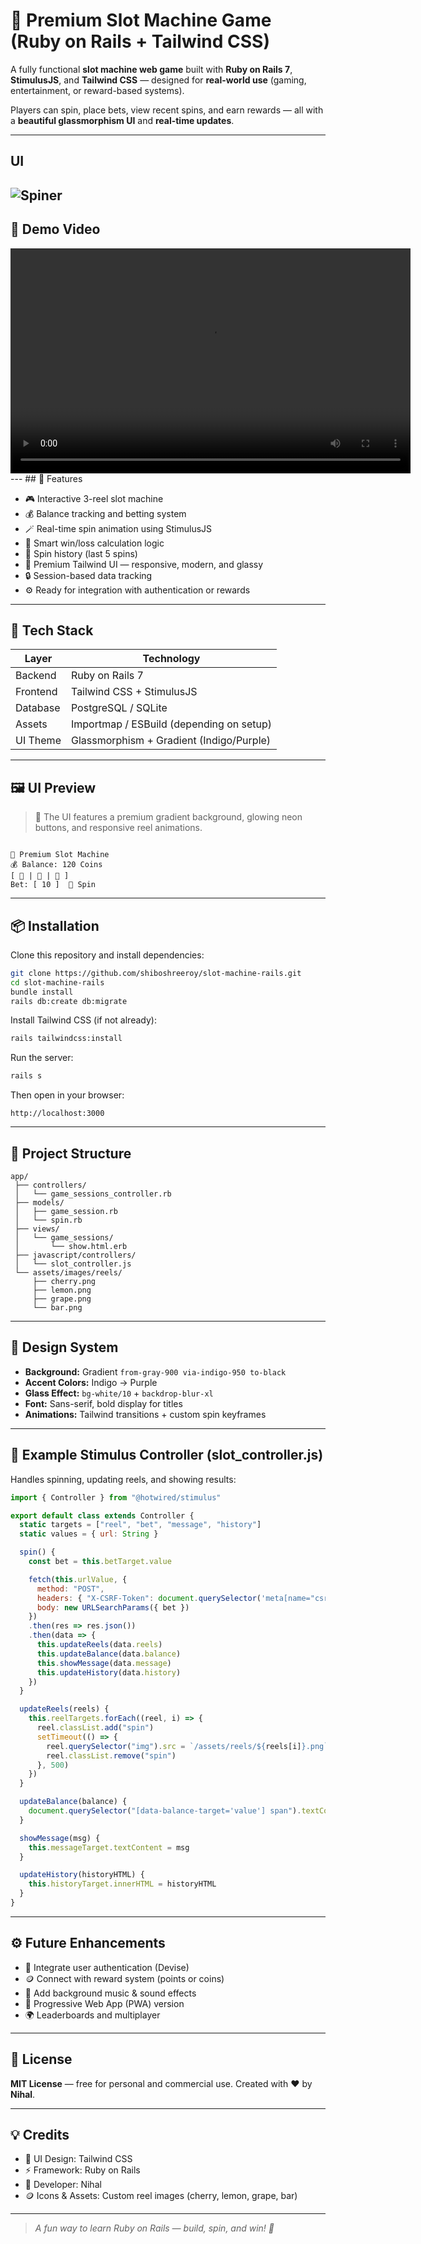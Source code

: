 # 🎰 Premium Slot Machine Game (Ruby on Rails + Tailwind CSS)

A fully functional **slot machine web game** built with **Ruby on Rails 7**, **StimulusJS**, and **Tailwind CSS** — designed for **real-world use** (gaming, entertainment, or reward-based systems).

Players can spin, place bets, view recent spins, and earn rewards — all with a **beautiful glassmorphism UI** and **real-time updates**.

---

## UI 
![Spiner](./app/assets/images/spainer.png)
---
## 🎥 Demo Video

<video width="640" height="360" controls>
  <source src="./app/assets/images/demo/20251026-1043-23.1031158.mp4" type="video/mp4">
  Your browser does not support the video tag.
</video>
---
## 🚀 Features

- 🎮 Interactive 3-reel slot machine  
- 💰 Balance tracking and betting system  
- 🪄 Real-time spin animation using StimulusJS  
- 🧠 Smart win/loss calculation logic  
- 🧾 Spin history (last 5 spins)  
- 🌈 Premium Tailwind UI — responsive, modern, and glassy  
- 🔒 Session-based data tracking  
- ⚙️ Ready for integration with authentication or rewards  

---

## 🧩 Tech Stack

| Layer | Technology |
|-------|-------------|
| Backend | Ruby on Rails 7 |
| Frontend | Tailwind CSS + StimulusJS |
| Database | PostgreSQL / SQLite |
| Assets | Importmap / ESBuild (depending on setup) |
| UI Theme | Glassmorphism + Gradient (Indigo/Purple) |

---

## 🖼️ UI Preview

> 🎨 The UI features a premium gradient background, glowing neon buttons, and responsive reel animations.

```

🎰 Premium Slot Machine
💰 Balance: 120 Coins
[ 🍒 | 🍋 | 🍇 ]
Bet: [ 10 ]  🎯 Spin

````

---

## 📦 Installation

Clone this repository and install dependencies:

```bash
git clone https://github.com/shiboshreeroy/slot-machine-rails.git
cd slot-machine-rails
bundle install
rails db:create db:migrate
````

Install Tailwind CSS (if not already):

```bash
rails tailwindcss:install
```

Run the server:

```bash
rails s
```

Then open in your browser:

```
http://localhost:3000
```

---

## 🧠 Project Structure

```
app/
 ├── controllers/
 │   └── game_sessions_controller.rb
 ├── models/
 │   ├── game_session.rb
 │   └── spin.rb
 ├── views/
 │   └── game_sessions/
 │       └── show.html.erb
 ├── javascript/controllers/
 │   └── slot_controller.js
 └── assets/images/reels/
     ├── cherry.png
     ├── lemon.png
     ├── grape.png
     └── bar.png
```

---

## 🎨 Design System

* **Background:** Gradient `from-gray-900 via-indigo-950 to-black`
* **Accent Colors:** Indigo → Purple
* **Glass Effect:** `bg-white/10` + `backdrop-blur-xl`
* **Font:** Sans-serif, bold display for titles
* **Animations:** Tailwind transitions + custom spin keyframes

---

## 🧱 Example Stimulus Controller (slot_controller.js)

Handles spinning, updating reels, and showing results:

```javascript
import { Controller } from "@hotwired/stimulus"

export default class extends Controller {
  static targets = ["reel", "bet", "message", "history"]
  static values = { url: String }

  spin() {
    const bet = this.betTarget.value

    fetch(this.urlValue, {
      method: "POST",
      headers: { "X-CSRF-Token": document.querySelector('meta[name="csrf-token"]').content },
      body: new URLSearchParams({ bet })
    })
    .then(res => res.json())
    .then(data => {
      this.updateReels(data.reels)
      this.updateBalance(data.balance)
      this.showMessage(data.message)
      this.updateHistory(data.history)
    })
  }

  updateReels(reels) {
    this.reelTargets.forEach((reel, i) => {
      reel.classList.add("spin")
      setTimeout(() => {
        reel.querySelector("img").src = `/assets/reels/${reels[i]}.png`
        reel.classList.remove("spin")
      }, 500)
    })
  }

  updateBalance(balance) {
    document.querySelector("[data-balance-target='value'] span").textContent = balance
  }

  showMessage(msg) {
    this.messageTarget.textContent = msg
  }

  updateHistory(historyHTML) {
    this.historyTarget.innerHTML = historyHTML
  }
}
```

---

## ⚙️ Future Enhancements

* 🔗 Integrate user authentication (Devise)
* 🪙 Connect with reward system (points or coins)
* 🎵 Add background music & sound effects
* 📱 Progressive Web App (PWA) version
* 🌍 Leaderboards and multiplayer

---

## 🧾 License

**MIT License** — free for personal and commercial use.
Created with ❤️ by **Nihal**.

---

## 💡 Credits

* 🎨 UI Design: Tailwind CSS
* ⚡ Framework: Ruby on Rails
* 💎 Developer: Nihal
* 🪙 Icons & Assets: Custom reel images (cherry, lemon, grape, bar)

---

> *A fun way to learn Ruby on Rails — build, spin, and win! 🎰*
